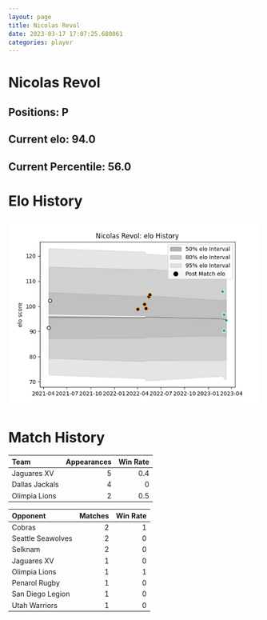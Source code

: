 ```yaml
---  
layout: page  
title: Nicolas Revol  
date: 2023-03-17 17:07:25.680061  
categories: player  
---
```

# Nicolas Revol

## Positions: P

## Current elo: 94.0

## Current Percentile: 56.0

# Elo History


![elo history](history_NicolasRevol.png)
# Match History


| Team           |   Appearances |   Win Rate |
|:---------------|--------------:|-----------:|
| Jaguares XV    |             5 |        0.4 |
| Dallas Jackals |             4 |        0   |
| Olimpia Lions  |             2 |        0.5 |

| Opponent          |   Matches |   Win Rate |
|:------------------|----------:|-----------:|
| Cobras            |         2 |          1 |
| Seattle Seawolves |         2 |          0 |
| Selknam           |         2 |          0 |
| Jaguares XV       |         1 |          0 |
| Olimpia Lions     |         1 |          1 |
| Penarol Rugby     |         1 |          0 |
| San Diego Legion  |         1 |          0 |
| Utah Warriors     |         1 |          0 |